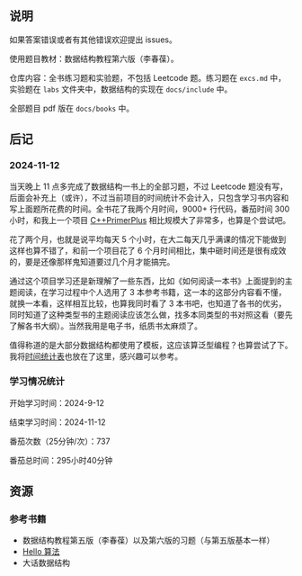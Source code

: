 ## 说明

如果答案错误或者有其他错误欢迎提出 issues。

使用题目教材：数据结构教程第六版（李春葆）。

仓库内容：全书练习题和实验题，不包括 Leetcode 题。练习题在 `excs.md` 中，实验题在 `labs` 文件夹中，数据结构的实现在 `docs/include` 中。

全部题目 pdf 版在 `docs/books` 中。

## 后记

### 2024-11-12

当天晚上 11 点多完成了数据结构一书上的全部习题，不过 Leetcode 题没有写，后面会补充上（或许），不过当前项目的时间统计不会计入，只包含学习书内容和写上面题所花费的时间。全书花了我两个月时间，9000+ 行代码，番茄时间 300 小时，和我上一个项目 [C++PrimerPlus](https://github.com/AK47are/CppPrimerPlusExercise/tree/main) 相比规模大了非常多，也算是个尝试吧。

花了两个月，也就是说平均每天 5 个小时，在大二每天几乎满课的情况下能做到这样也算不错了，和前一个项目花了 6 个月时间相比，集中砸时间还是很有成效的，要是还像那样鬼知道要过几个月才能搞完。

通过这个项目学习还是新理解了一些东西，比如《如何阅读一本书》上面提到的主题阅读，在学习过程中个人选用了 3 本参考书籍，这一本的这部分内容看不懂，就换一本看，这样相互比较，也算我同时看了 3 本书吧，也知道了各书的优劣，同时知道了这种类型书的主题阅读应该怎么做，找多本同类型的书对照这看（要先了解各书大纲）。当然我用是电子书，纸质书太麻烦了。

值得称道的是大部分数据结构都使用了模板，这应该算泛型编程？也算尝试了下。我将[时间统计表](docs/others/数据结构教程时间花费统计.xlsx)也放在了这里，感兴趣可以参考。

### 学习情况统计

开始学习时间：2024-9-12

结束学习时间：2024-11-12

番茄次数（25分钟/次）：737

番茄总时间：295小时40分钟

## 资源

### 参考书籍

 - 数据结构教程第五版（李春葆）以及第六版的习题（与第五版基本一样）
 - [Hello 算法](https://www.hello-algo.com/)
 - 大话数据结构

